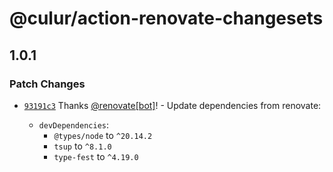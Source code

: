 # @culur/action-renovate-changesets

## 1.0.1

### Patch Changes

- [`93191c3`](https://github.com/culur/culur/commit/93191c36ee7722a9c531679cc4f4b03556bb947c) Thanks [@renovate[bot]](https://github.com/renovate%5Bbot%5D)! - Update dependencies from renovate:

  - `devDependencies`:
    - `@types/node` to `^20.14.2`
    - `tsup` to `^8.1.0`
    - `type-fest` to `^4.19.0`
